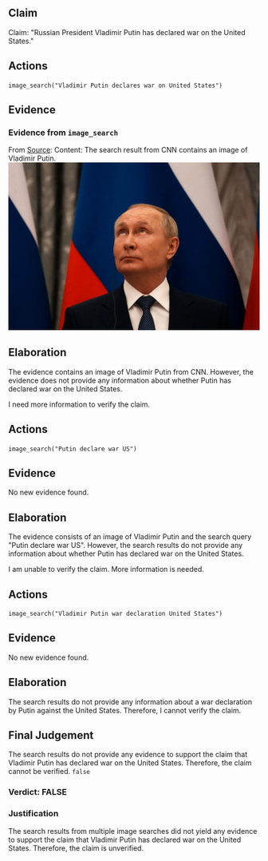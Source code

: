 ## Claim
Claim: "Russian President Vladimir Putin has declared war on the United States."

## Actions
```
image_search("Vladimir Putin declares war on United States")
```

## Evidence
### Evidence from `image_search`
From [Source](https://www.cnn.com/2022/05/03/europe/russia-ukraine-declaration-of-war-intl-hnk-ml): 
Content: The search result from CNN contains an image of Vladimir Putin. ![image 6988](media/2025-08-29_23-14-1756509252-040488.jpg)


## Elaboration
The evidence contains an image of Vladimir Putin from CNN. However, the evidence does not provide any information about whether Putin has declared war on the United States.

I need more information to verify the claim.


## Actions
```
image_search("Putin declare war US")
```

## Evidence
No new evidence found.

## Elaboration
The evidence consists of an image of Vladimir Putin and the search query "Putin declare war US". However, the search results do not provide any information about whether Putin has declared war on the United States.

I am unable to verify the claim. More information is needed.


## Actions
```
image_search("Vladimir Putin war declaration United States")
```

## Evidence
No new evidence found.

## Elaboration
The search results do not provide any information about a war declaration by Putin against the United States. Therefore, I cannot verify the claim.


## Final Judgement
The search results do not provide any evidence to support the claim that Vladimir Putin has declared war on the United States. Therefore, the claim cannot be verified. `false`


### Verdict: FALSE

### Justification
The search results from multiple image searches did not yield any evidence to support the claim that Vladimir Putin has declared war on the United States. Therefore, the claim is unverified.
